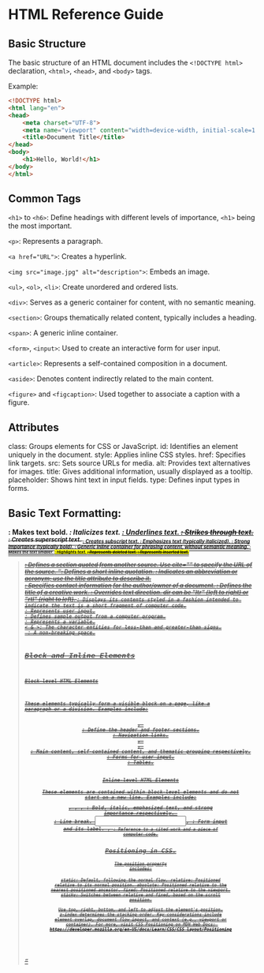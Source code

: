 # HTML Reference Guide

## Basic Structure

The basic structure of an HTML document includes the `<!DOCTYPE html>` declaration, `<html>`, `<head>`, and `<body>` tags.

Example:
```html
<!DOCTYPE html>
<html lang="en">
<head>
    <meta charset="UTF-8">
    <meta name="viewport" content="width=device-width, initial-scale=1.0">
    <title>Document Title</title>
</head>
<body>
    <h1>Hello, World!</h1>
</body>
</html>
```


## Common Tags

`<h1>` to `<h6>`: Define headings with different levels of importance, `<h1>` being the most important.

`<p>`: Represents a paragraph.

`<a href="URL">`: Creates a hyperlink.

`<img src="image.jpg" alt="description">`: Embeds an image.

`<ul>`, `<ol>`, `<li>`: Create unordered and ordered lists.

`<div>`: Serves as a generic container for content, with no semantic meaning.

`<section>`: Groups thematically related content, typically includes a heading.

`<span>`: A generic inline container.

`<form>`, `<input>`: Used to create an interactive form for user input.

`<article>`: Represents a self-contained composition in a document.

`<aside>`: Denotes content indirectly related to the main content.

`<figure>` and `<figcaption>`: Used together to associate a caption with a figure.

## Attributes

class: Groups elements for CSS or JavaScript.
id: Identifies an element uniquely in the document.
style: Applies inline CSS styles.
href: Specifies link targets.
src: Sets source URLs for media.
alt: Provides text alternatives for images.
title: Gives additional information, usually displayed as a tooltip.
placeholder: Shows hint text in input fields.
type: Defines input types in forms.


## Basic Text Formatting:

<b>: Makes text bold.
<i>: Italicizes text.
<u>: Underlines text.
<s>: Strikes through text.
<sup>: Creates superscript text.
<sub>: Creates subscript text.
<em>: Emphasizes text (typically italicized).
<strong>: Strong importance (typically bold).
<span>: Generic inline container for phrasing content, without semantic meaning.
<small>: Makes the text smaller.
<mark>: Highlights text.
<del>: Represents deleted text.
<ins>: Represents inserted text.
<blockquote>: Defines a section quoted from another source. Use cite="" to specify the URL of the source.
<q>: Defines a short inline quotation.
<abbr>: Indicates an abbreviation or acronym; use the title attribute to describe it.
<address>: Specifies contact information for the author/owner of a document.
<cite>: Defines the title of a creative work.
<bdo dir="">: Overrides text direction. dir can be "ltr" (left to right) or "rtl" (right to left).
<code>: Displays its contents styled in a fashion intended to indicate the text is a short fragment of computer code.
<kbd>: Represents user input.
<samp>: Defines sample output from a computer program.
<var>: Represents a variable.
&lt; & &gt;: The character entities for less-than and greater-than signs.
&nbsp;: A non-breaking space.


## Block and Inline Elements

#### Block-level HTML Elements
These elements typically form a visible block on a page, like a paragraph or a division. Examples include:

<header>, <footer>: Define the header and footer sections.
<nav>: Navigation links.
<main>, <article>, <section>: Main content, self-contained content, and thematic grouping respectively.
<form>: Forms for user input.
<table>: Tables.

#### Inline-level HTML Elements
These elements are contained within block-level elements and do not start on a new line. Examples include:

<b>, <i>, <em>, <strong>: Bold, italic, emphasized text, and strong importance respectively.
<br>: Line break.
<input>, <label>: Form input and its label.
<cite>, <code>: Reference to a cited work and a piece of computer code.


## Positioning in CSS. 

#### The position property includes:

static: Default, following the normal flow.
relative: Positioned relative to its normal position.
absolute: Positioned relative to the nearest positioned ancestor.
fixed: Positioned relative to the viewport.
sticky: Switches between relative and fixed, based on the scroll position.

Use top, right, bottom, and left to adjust the element's position. z-index determines the stacking order. Key considerations include element overlap, document flow impact, and context (e.g., viewport or container). For more, visit CSS Positioning on MDN Web Docs: https://developer.mozilla.org/en-US/docs/Learn/CSS/CSS_layout/Positioning

